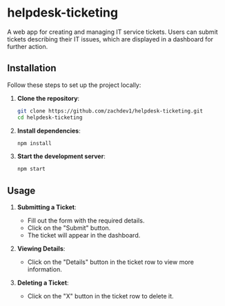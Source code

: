 # helpdesk-ticketing
A web app for creating and managing IT service tickets. Users can submit tickets describing their IT issues, which are displayed in a dashboard for further action.

## Installation

Follow these steps to set up the project locally:

1. **Clone the repository**:
    ```bash
    git clone https://github.com/zachdev1/helpdesk-ticketing.git
    cd helpdesk-ticketing
    ```

2. **Install dependencies**:
    ```bash
    npm install
    ```

3. **Start the development server**:
    ```bash
    npm start
    ```

## Usage

1. **Submitting a Ticket**:
   - Fill out the form with the required details.
   - Click on the "Submit" button.
   - The ticket will appear in the dashboard.

2. **Viewing Details**:
   - Click on the "Details" button in the ticket row to view more information.

3. **Deleting a Ticket**:
   - Click on the "X" button in the ticket row to delete it.
